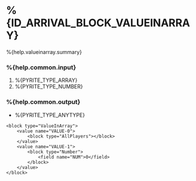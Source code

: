 # %{ID_ARRIVAL_BLOCK_VALUEINARRAY}

%{help.valueinarray.summary}

### %{help.common.input}

1. %{PYRITE_TYPE_ARRAY}
2. %{PYRITE_TYPE_NUMBER}

### %{help.common.output}

-   %{PYRITE_TYPE_ANYTYPE}

```
<block type="ValueInArray">
    <value name="VALUE-0">
        <block type="AllPlayers"></block>
    </value>
    <value name="VALUE-1">
        <block type="Number">
            <field name="NUM">0</field>
        </block>
    </value>
</block>
```

